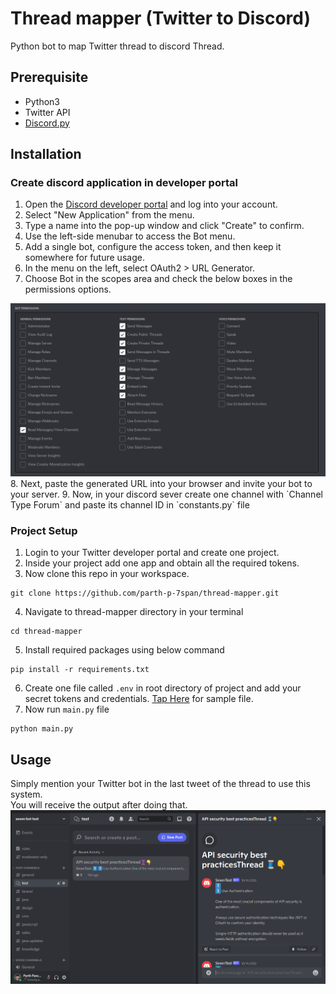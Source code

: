 # Thread mapper (Twitter to Discord)
Python bot to map Twitter thread to discord Thread. 

## Prerequisite

- Python3
- Twitter API
- [Discord.py](https://discordpy.readthedocs.io/en/stable/)


## Installation

### Create discord application in developer portal
1. Open the [Discord developer portal](https://discord.com/developers/applications) and log into your account.
2. Select "New Application" from the menu.
3. Type a name into the pop-up window and click "Create" to confirm.
4. Use the left-side menubar to access the Bot menu.
5. Add a single bot, configure the access token, and then keep it somewhere for future usage.
6. In the menu on the left, select OAuth2 > URL Generator.
7. Choose Bot in the scopes area and check the below boxes in the permissions options.
<img src='imgs/1.png'/>
8. Next, paste the generated URL into your browser and invite your bot to your server.
9. Now, in your discord sever create one channel with `Channel Type Forum` and paste its channel ID in `constants.py` file

### Project Setup
1. Login to your Twitter developer portal and create one project.
2. Inside your project add one app and obtain all the required tokens.
3. Now clone this repo in your workspace.
```shell
git clone https://github.com/parth-p-7span/thread-mapper.git
```
4. Navigate to thread-mapper directory in your terminal
```shell
cd thread-mapper
```
5. Install required packages using below command
```shell
pip install -r requirements.txt
```
6. Create one file called `.env` in root directory of project and add your secret tokens and credentials. [Tap Here](https://gist.githubusercontent.com/parth-p-7span/bca51612e5637ae511a48b791e15144b/raw/3550b59ec3f10394dd06b24881b732593008673d/thread-mapper.env) for sample file.
7. Now run `main.py` file
```shell
python main.py
```

## Usage
Simply mention your Twitter bot in the last tweet of the thread to use this system.<br>
You will receive the output after doing that.
<img src='imgs/2.png' />
